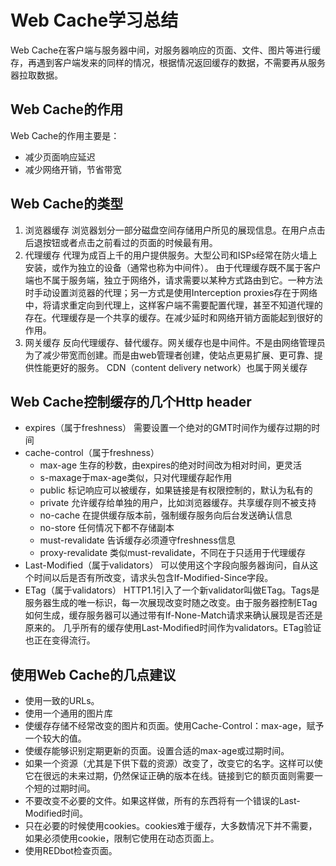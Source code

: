 # Web Cache学习总结
Web Cache在客户端与服务器中间，对服务器响应的页面、文件、图片等进行缓存，再遇到客户端发来的同样的情况，根据情况返回缓存的数据，不需要再从服务器拉取数据。
## Web Cache的作用
Web Cache的作用主要是：
* 减少页面响应延迟
* 减少网络开销，节省带宽
## Web Cache的类型
1. 浏览器缓存
浏览器划分一部分磁盘空间存储用户所见的展现信息。在用户点击后退按钮或者点击之前看过的页面的时候最有用。
3. 代理缓存
代理为成百上千的用户提供服务。大型公司和ISPs经常在防火墙上安装，或作为独立的设备（通常也称为中间件）。
由于代理缓存既不属于客户端也不属于服务端，独立于网络外，请求需要以某种方式路由到它。一种方法时手动设置浏览器的代理；另一方式是使用Interception proxies存在于网络中，将请求重定向到代理上，这样客户端不需要配置代理，甚至不知道代理的存在。代理缓存是一个共享的缓存。在减少延时和网络开销方面能起到很好的作用。
5. 网关缓存
反向代理缓存、替代缓存。网关缓存也是中间件。不是由网络管理员为了减少带宽而创建。而是由web管理者创建，使站点更易扩展、更可靠、提供性能更好的服务。
CDN（content  delivery network）也属于网关缓存
## Web Cache控制缓存的几个Http header
* expires（属于freshness）
需要设置一个绝对的GMT时间作为缓存过期的时间
* cache-control（属于freshness）
	* max-age 生存的秒数，由expires的绝对时间改为相对时间，更灵活
	* s-maxage于max-age类似，只对代理缓存起作用
	* public 标记响应可以被缓存，如果链接是有权限控制的，默认为私有的
	* private 允许缓存给单独的用户，比如浏览器缓存。共享缓存则不被支持
	* no-cache 在提供缓存版本前，强制缓存服务向后台发送确认信息
	* no-store 任何情况下都不存储副本
	* must-revalidate 告诉缓存必须遵守freshness信息
	* proxy-revalidate 类似must-revalidate，不同在于只适用于代理缓存
* Last-Modified（属于validators）
可以使用这个字段向服务器询问，自从这个时间以后是否有所改变，请求头包含If-Modified-Since字段。
* ETag（属于validators）
HTTP1.1引入了一个新validator叫做ETag。Tags是服务器生成的唯一标识，每一次展现改变时随之改变。由于服务器控制ETag如何生成，缓存服务器可以通过带有If-None-Match请求来确认展现是否还是原来的。
几乎所有的缓存使用Last-Modified时间作为validators。ETag验证也正在变得流行。
## 使用Web Cache的几点建议
* 使用一致的URLs。
* 使用一个通用的图片库
* 使缓存存储不经常改变的图片和页面。使用Cache-Control：max-age，赋予一个较大的值。
* 使缓存能够识别定期更新的页面。设置合适的max-age或过期时间。
* 如果一个资源（尤其是下供下载的资源）改变了，改变它的名字。这样可以使它在很远的未来过期，仍然保证正确的版本在线。链接到它的额页面则需要一个短的过期时间。
* 不要改变不必要的文件。如果这样做，所有的东西将有一个错误的Last-Modified时间。
* 只在必要的时候使用cookies。cookies难于缓存，大多数情况下并不需要，如果必须使用cookie，限制它使用在动态页面上。
* 使用REDbot检查页面。


